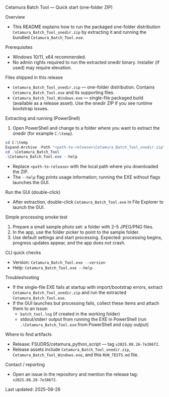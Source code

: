Cetamura Batch Tool — Quick start (one-folder ZIP)

Overview
- This README explains how to run the packaged one-folder distribution `Cetamura_Batch_Tool_onedir.zip` by extracting it and running the bundled `Cetamura_Batch_Tool.exe`.

Prerequisites
- Windows 10/11, x64 recommended.
- No admin rights required to run the extracted onedir binary. Installer (if used) may require elevation.

Files shipped in this release
- `Cetamura_Batch_Tool_onedir.zip` — one-folder distribution. Contains `Cetamura_Batch_Tool.exe` and its supporting files.
- `Cetamura_Batch_Tool_Windows.exe` — single-file packaged build (available as a release asset). Use the onedir ZIP if you see runtime bootstrap issues.

Extracting and running (PowerShell)
1) Open PowerShell and change to a folder where you want to extract the onedir (for example `C:\temp`).

```powershell
cd C:\temp
Expand-Archive -Path "<path-to-release>\Cetamura_Batch_Tool_onedir.zip" -DestinationPath . -Force
cd .\Cetamura_Batch_Tool
.\Cetamura_Batch_Tool.exe --help
```

- Replace `<path-to-release>` with the local path where you downloaded the ZIP.
- The `--help` flag prints usage information; running the EXE without flags launches the GUI.

Run the GUI (double-click)
- After extraction, double-click `Cetamura_Batch_Tool.exe` in File Explorer to launch the GUI.

Simple processing smoke test
1) Prepare a small sample photo set: a folder with 2–5 JPEG/PNG files.
2) In the app, use the folder picker to point to the sample folder.
3) Use default settings and start processing.
Expected: processing begins, progress updates appear, and the app does not crash.

CLI quick checks
- Version: `Cetamura_Batch_Tool.exe --version`
- Help: `Cetamura_Batch_Tool.exe --help`

Troubleshooting
- If the single-file EXE fails at startup with import/bootstrap errors, extract `Cetamura_Batch_Tool_onedir.zip` and run the extracted `Cetamura_Batch_Tool.exe`.
- If the GUI launches but processing fails, collect these items and attach them to an issue:
   - `batch_tool.log` (if created in the working folder)
   - stdout/stderr output from running the EXE in PowerShell (run `.\Cetamura_Batch_Tool.exe` from PowerShell and copy output)

Where to find artifacts
- Release: FSUDRS/cetamura_python_script — tag `v2025.08.26-7e386f2`.
- Release assets include `Cetamura_Batch_Tool_onedir.zip`, `Cetamura_Batch_Tool_Windows.exe`, and this `RUN_TESTS.md` file.

Contact / reporting
- Open an issue in the repository and mention the release tag: `v2025.08.26-7e386f2`.

Last updated: 2025-08-26
